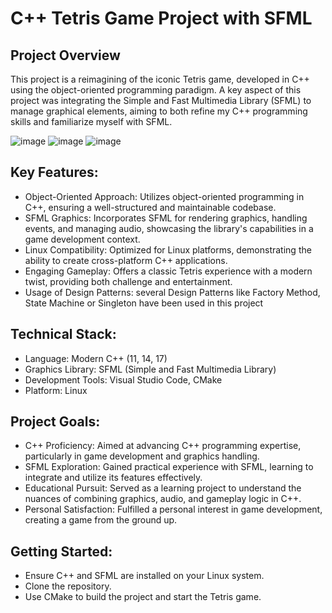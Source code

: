 # C++ Tetris Game Project with SFML
## Project Overview
This project is a reimagining of the iconic Tetris game, developed in C++ using the object-oriented programming paradigm. A key aspect of this project was integrating the Simple and Fast Multimedia Library (SFML) to manage graphical elements, aiming to both refine my C++ programming skills and familiarize myself with SFML.

![image](https://github.com/Aleksiiej/tetris_windows/assets/94867075/9bdd3e18-32e9-4a83-b469-ec6c24c916ae)
![image](https://github.com/Aleksiiej/tetris_windows/assets/94867075/2f55e54b-0100-4452-be59-d4c1f67ff183)
![image](https://github.com/Aleksiiej/tetris_windows/assets/94867075/53c8b25c-a74b-4c6f-b4e2-1135a16c1c38)

## Key Features:
- Object-Oriented Approach: Utilizes object-oriented programming in C++, ensuring a well-structured and maintainable codebase.
- SFML Graphics: Incorporates SFML for rendering graphics, handling events, and managing audio, showcasing the library's capabilities in a game development context.
- Linux Compatibility: Optimized for Linux platforms, demonstrating the ability to create cross-platform C++ applications.
- Engaging Gameplay: Offers a classic Tetris experience with a modern twist, providing both challenge and entertainment.
- Usage of Design Patterns: several Design Patterns like Factory Method, State Machine or Singleton have been used in this project

## Technical Stack:
- Language: Modern C++ (11, 14, 17)
- Graphics Library: SFML (Simple and Fast Multimedia Library)
- Development Tools: Visual Studio Code, CMake
- Platform: Linux

## Project Goals:
- C++ Proficiency: Aimed at advancing C++ programming expertise, particularly in game development and graphics handling.
- SFML Exploration: Gained practical experience with SFML, learning to integrate and utilize its features effectively.
- Educational Pursuit: Served as a learning project to understand the nuances of combining graphics, audio, and gameplay logic in C++.
- Personal Satisfaction: Fulfilled a personal interest in game development, creating a game from the ground up.

## Getting Started:
- Ensure C++ and SFML are installed on your Linux system.
- Clone the repository.
- Use CMake to build the project and start the Tetris game.
